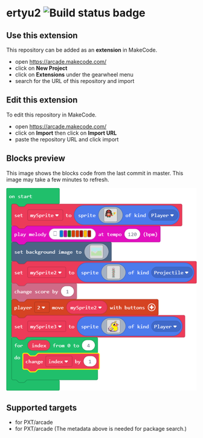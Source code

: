 # ertyu2 ![Build status badge](https://github.com/lucas3933/ertyu2/workflows/MakeCode/badge.svg)



## Use this extension

This repository can be added as an **extension** in MakeCode.

* open https://arcade.makecode.com/
* click on **New Project**
* click on **Extensions** under the gearwheel menu
* search for the URL of this repository and import

## Edit this extension

To edit this repository in MakeCode.

* open https://arcade.makecode.com/
* click on **Import** then click on **Import URL**
* paste the repository URL and click import

## Blocks preview

This image shows the blocks code from the last commit in master.
This image may take a few minutes to refresh.

![A rendered view of the blocks](https://github.com/lucas3933/ertyu2/raw/master/.makecode/blocks.png)

## Supported targets

* for PXT/arcade
* for PXT/arcade
(The metadata above is needed for package search.)

